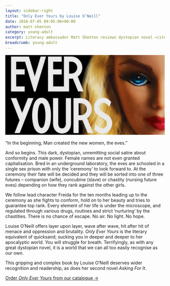 ```yaml
---
layout: sidebar-right
title: "Only Ever Yours by Louise O’Neill"
date: 2016-07-05 09:05:00+00:00
author: matt-shenton
category: young-adult
excerpt: Literacy ambassador Matt Shenton reviews dystopian novel <cite>Only Ever Yours</cite>.
breadcrumb: young-adult
---
```

![Only Ever Yours by Louise O’Neill](/images/featured/featured-only-ever-yours.jpg)

“In the beginning, Man created the new women, the eves.”

And so begins. This dark, dystopian, unremitting social satire about conformity and male power. Female names are not even granted capitalisation. Bred in an underground laboratory, the eves are schooled in a single sex prison with only the ‘ceremony’ to look forward to. At the ceremony their fate will be decided and they will be sorted into one of three futures – companion (wife), concubine (slave) or chastity (nursing future eves) depending on how they rank against the other girls.

We follow lead character Freida for the ten months leading up to the ceremony as she fights to conform, hold on to her beauty and tries to guarantee top rank. Every element of her life is under the microscope, and regulated through various drugs, routines and strict ‘nurturing’ by the chastities. There is no chance of escape. No air. No light. No hope.

Louise O’Neill offers layer upon layer, wave after wave, hit after hit of menace and oppression and brutality. <cite>Only Ever Yours</cite> is the literary equivalent of quicksand; sucking you in deeper and deeper to her apocalyptic world. You will struggle for breath. Terrifyingly, as with any great dystopian novel, it is a world that we can all too easily recognise as our own.

This gripping and complex book by Louise O’Neill deserves wider recognition and readership, as does her second novel <cite>Asking For It</cite>.

[Order <cite>Only Ever Yours</cite> from our catalogue →](http://suffolk.spydus.co.uk/cgi-bin/spydus.exe/ENQ/OPAC/BIBENQ/3264406?QRY=CTIBIB%3C%20IRN(39261153)&QRYTEXT=Only%20ever%20yours)

